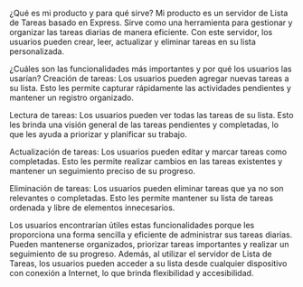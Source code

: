 ¿Qué es mi producto y para qué sirve?
Mi producto es un servidor de Lista de Tareas basado en Express. Sirve como una herramienta para gestionar y organizar las tareas diarias de manera eficiente. Con este servidor, los usuarios pueden crear, leer, actualizar y eliminar tareas en su lista personalizada.

¿Cuáles son las funcionalidades más importantes y por qué los usuarios las usarían?
Creación de tareas: Los usuarios pueden agregar nuevas tareas a su lista. Esto les permite capturar rápidamente las actividades pendientes y mantener un registro organizado.

Lectura de tareas: Los usuarios pueden ver todas las tareas de su lista. Esto les brinda una visión general de las tareas pendientes y completadas, lo que les ayuda a priorizar y planificar su trabajo.

Actualización de tareas: Los usuarios pueden editar y marcar tareas como completadas. Esto les permite realizar cambios en las tareas existentes y mantener un seguimiento preciso de su progreso.

Eliminación de tareas: Los usuarios pueden eliminar tareas que ya no son relevantes o completadas. Esto les permite mantener su lista de tareas ordenada y libre de elementos innecesarios.

Los usuarios encontrarían útiles estas funcionalidades porque les proporciona una forma sencilla y eficiente de administrar sus tareas diarias. Pueden mantenerse organizados, priorizar tareas importantes y realizar un seguimiento de su progreso. Además, al utilizar el servidor de Lista de Tareas, los usuarios pueden acceder a su lista desde cualquier dispositivo con conexión a Internet, lo que brinda flexibilidad y accesibilidad.